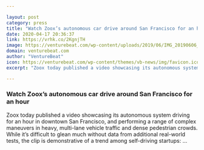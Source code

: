 ```yaml
---

layout: post
category: press
title: "Watch Zoox’s autonomous car drive around San Francisco for an hour"
date: 2020-04-17 20:36:37
link: https://vrhk.co/2KgnjTH
image: https://venturebeat.com/wp-content/uploads/2019/06/IMG_20190606_095758-e1587006460517.jpg?w=1200&strip=all
domain: venturebeat.com
author: "VentureBeat"
icon: https://venturebeat.com/wp-content/themes/vb-news/img/favicon.ico
excerpt: "Zoox today published a video showcasing its autonomous system driving for an hour in downtown San Francisco, and performing a range of complex maneuvers in heavy, multi-lane vehicle traffic and dense pedestrian crowds. While it’s difficult to glean much without data from additional real-world tests, the clip is demonstrative of a trend among self-driving startups: …"

---
```


### Watch Zoox’s autonomous car drive around San Francisco for an hour

Zoox today published a video showcasing its autonomous system driving for an hour in downtown San Francisco, and performing a range of complex maneuvers in heavy, multi-lane vehicle traffic and dense pedestrian crowds. While it’s difficult to glean much without data from additional real-world tests, the clip is demonstrative of a trend among self-driving startups: …